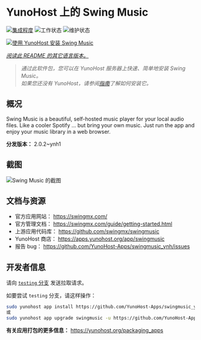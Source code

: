 <!--
注意：此 README 由 <https://github.com/YunoHost/apps/tree/master/tools/readme_generator> 自动生成
请勿手动编辑。
-->

# YunoHost 上的 Swing Music

[![集成程度](https://apps.yunohost.org/badge/integration/swingmusic)](https://ci-apps.yunohost.org/ci/apps/swingmusic/)
![工作状态](https://apps.yunohost.org/badge/state/swingmusic)
![维护状态](https://apps.yunohost.org/badge/maintained/swingmusic)

[![使用 YunoHost 安装 Swing Music](https://install-app.yunohost.org/install-with-yunohost.svg)](https://install-app.yunohost.org/?app=swingmusic)

*[阅读此 README 的其它语言版本。](./ALL_README.md)*

> *通过此软件包，您可以在 YunoHost 服务器上快速、简单地安装 Swing Music。*  
> *如果您还没有 YunoHost，请参阅[指南](https://yunohost.org/install)了解如何安装它。*

## 概况

Swing Music is a beautiful, self-hosted music player for your local audio files. Like a cooler Spotify ... but bring your own music. Just run the app and enjoy your music library in a web browser.


**分发版本：** 2.0.2~ynh1

## 截图

![Swing Music 的截图](./doc/screenshots/screenshot.png)

## 文档与资源

- 官方应用网站： <https://swingmx.com/>
- 官方管理文档： <https://swingmx.com/guide/getting-started.html>
- 上游应用代码库： <https://github.com/swingmx/swingmusic>
- YunoHost 商店： <https://apps.yunohost.org/app/swingmusic>
- 报告 bug： <https://github.com/YunoHost-Apps/swingmusic_ynh/issues>

## 开发者信息

请向 [`testing` 分支](https://github.com/YunoHost-Apps/swingmusic_ynh/tree/testing) 发送拉取请求。

如要尝试 `testing` 分支，请这样操作：

```bash
sudo yunohost app install https://github.com/YunoHost-Apps/swingmusic_ynh/tree/testing --debug
或
sudo yunohost app upgrade swingmusic -u https://github.com/YunoHost-Apps/swingmusic_ynh/tree/testing --debug
```

**有关应用打包的更多信息：** <https://yunohost.org/packaging_apps>
